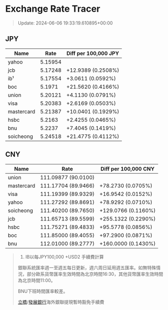 # Exchange Rate Tracer

> Update: 2024-06-06 19:33:19.610895+00:00

## JPY

| Name       |    Rate | Diff per 100,000 JPY   |
|------------|---------|------------------------|
| yahoo      | 5.15954 |                        |
| jcb        | 5.17248 | +12.9389 (0.2508%)     |
| ib¹        | 5.17554 | +3.0611 (0.0592%)      |
| boc        | 5.1971  | +21.5620 (0.4166%)     |
| union      | 5.20121 | +4.1130 (0.0791%)      |
| visa       | 5.20383 | +2.6169 (0.0503%)      |
| mastercard | 5.21387 | +10.0401 (0.1929%)     |
| hsbc       | 5.2163  | +2.4255 (0.0465%)      |
| bnu        | 5.2237  | +7.4045 (0.1419%)      |
| soicheong  | 5.24518 | +21.4775 (0.4112%)     |

## CNY

| Name       | Rate                | Diff per 100,000 CNY   |
|------------|---------------------|------------------------|
| union      | 111.09877	(90.0100) |                        |
| mastercard | 111.17704	(89.9466) | +78.2730 (0.0705%)     |
| visa       | 111.19399	(89.9329) | +16.9542 (0.0152%)     |
| yahoo      | 111.27292	(89.8691) | +78.9292 (0.0710%)     |
| soicheong  | 111.40200	(89.7650) | +129.0766 (0.1160%)    |
| jcb        | 111.65713	(89.5599) | +255.1322 (0.2290%)    |
| hsbc       | 111.75271	(89.4833) | +95.5778 (0.0856%)     |
| boc        | 111.85000	(89.4055) | +97.2900 (0.0871%)     |
| bnu        | 112.01000	(89.2777) | +160.0000 (0.1430%)    |


> 1. IB以每JPY100,000 +USD2 手續費計算
>
> 銀聯系統匯率週一至週五每日更新，週六周日延用週五匯率。如無特殊情況，部分歐系貨幣匯率生效時間為北京時間16:30，其他貨幣匯率生效時間為北京時間11:00。
>
> BNU下班時間匯率較差。
>
> [立橋](https://www.wlbank.com.mo/uploads/ueditor/file/20181211/1544536513900230.pdf)/[發展銀行](https://www.mdb.com.mo/Service_Charges_20230728.pdf)海外銀聯提現暫時豁免手續費

